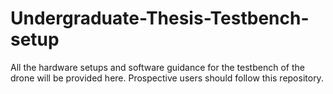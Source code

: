 # Undergraduate-Thesis-Testbench-setup
All the hardware setups and software guidance for the testbench of the drone will be provided here. Prospective users should follow this repository.
